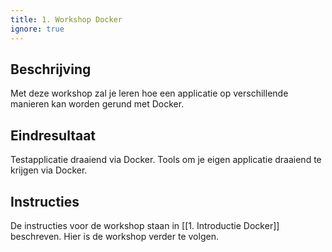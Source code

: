 ```yaml
---
title: 1. Workshop Docker
ignore: true
---
```

## Beschrijving
Met deze workshop zal je leren hoe een applicatie op verschillende manieren kan worden gerund met Docker.

## Eindresultaat
Testapplicatie draaiend via Docker.
Tools om je eigen applicatie draaiend te krijgen via Docker.

## Instructies
De instructies voor de workshop staan in [[1. Introductie Docker]] beschreven. Hier is de workshop verder te volgen.